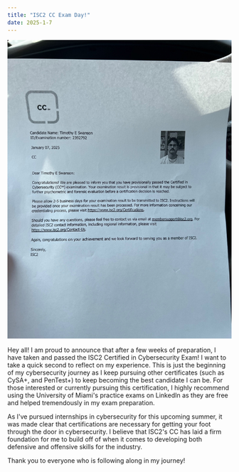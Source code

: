 ```yaml
---
title: "ISC2 CC Exam Day!"
date: 2025-1-7
---
```


![Exam Day Results](/assets/img/cc_exam.jpeg)

Hey all! I am proud to announce that after a few weeks of preparation, I have taken and passed the ISC2 Certified in Cybersecurity Exam! I want to take a quick second to reflect on my experience. This is just the beginning of my cybersecurity journey as I keep pursuing other certificates (such as CySA+, and PenTest+) to keep becoming the best candidate I can be. For those interested or currently pursuing this certification, I highly recommend using the University of Miami's practice exams on LinkedIn as they are free and helped tremendously in my exam preparation. 

As I've pursued internships in cybersecurity for this upcoming summer, it was made clear that certifications are necessary for getting your foot through the door in cybersecurity. I believe that ISC2's CC has laid a firm foundation for me to build off of when it comes to developing both defensive and offensive skills for the industry.

Thank you to everyone who is following along in my journey!

